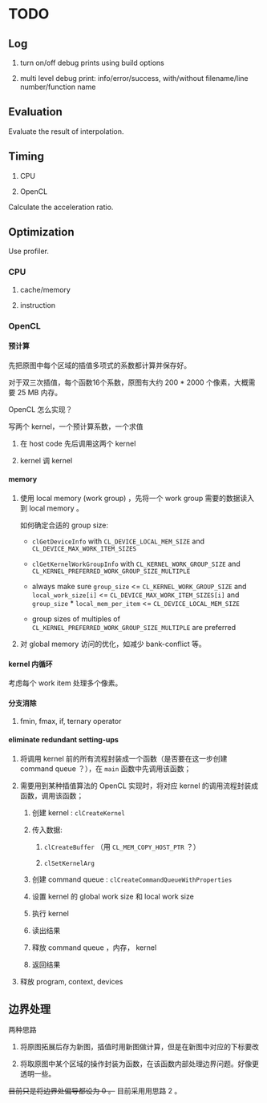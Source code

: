 # TODO

## Log

1. turn on/off debug prints using build options

1. multi level debug print: info/error/success, with/without filename/line number/function name

## Evaluation

Evaluate the result of interpolation.

## Timing

1. CPU

1. OpenCL

Calculate the acceleration ratio.

## Optimization

Use profiler.

### CPU

1. cache/memory

1. instruction

### OpenCL

#### 预计算

先把原图中每个区域的插值多项式的系数都计算并保存好。

对于双三次插值，每个函数16个系数，原图有大约 200 * 2000 个像素，大概需要 25 MB 内存。

OpenCL 怎么实现？

写两个 kernel，一个预计算系数，一个求值

1. 在 host code 先后调用这两个 kernel

1. kernel 调 kernel

#### memory

1. 使用 local memory (work group) ，先将一个 work group 需要的数据读入到 local memory 。

    如何确定合适的 group size:

    - `clGetDeviceInfo` with `CL_DEVICE_LOCAL_MEM_SIZE` and `CL_DEVICE_MAX_WORK_ITEM_SIZES`
    
    - `clGetKernelWorkGroupInfo` with `CL_KERNEL_WORK_GROUP_SIZE` and `CL_KERNEL_PREFERRED_WORK_GROUP_SIZE_MULTIPLE`
    
    - always make sure `group_size` <= `CL_KERNEL_WORK_GROUP_SIZE` and `local_work_size[i]` <= `CL_DEVICE_MAX_WORK_ITEM_SIZES[i]` and    `group_size` * `local_mem_per_item` <= `CL_DEVICE_LOCAL_MEM_SIZE`
     
    - group sizes of multiples of `CL_KERNEL_PREFERRED_WORK_GROUP_SIZE_MULTIPLE` are preferred

1. 对 global memory 访问的优化，如减少 bank-conflict 等。

#### kernel 内循环

考虑每个 work item 处理多个像素。

#### 分支消除

1. fmin, fmax, if, ternary operator

#### eliminate redundant setting-ups

1. 将调用 kernel 前的所有流程封装成一个函数（是否要在这一步创建 command queue ？），在 `main` 函数中先调用该函数；

1. 需要用到某种插值算法的 OpenCL 实现时，将对应 kernel 的调用流程封装成函数，调用该函数；

    1. 创建 kernel : `clCreateKernel`

    1. 传入数据:
        
        1. `clCreateBuffer` （用 `CL_MEM_COPY_HOST_PTR` ？）
        
        1. `clSetKernelArg`

    1. 创建 command queue : `clCreateCommandQueueWithProperties`

    1. 设置 kernel 的 global work size 和 local work size

    1. 执行 kernel

    1. 读出结果

    1. 释放 command queue ，内存， kernel

    1. 返回结果

1. 释放 program, context, devices

## 边界处理

两种思路

1. 将原图拓展后存为新图，插值时用新图做计算，但是在新图中对应的下标要改

1. 将取原图中某个区域的操作封装为函数，在该函数内部处理边界问题。好像更透明一些。

<del>目前只是将边界处偏导都设为 0 。</del> 目前采用用思路 2 。